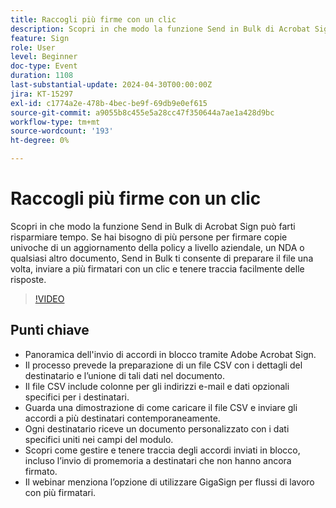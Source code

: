 ```yaml
---
title: Raccogli più firme con un clic
description: Scopri in che modo la funzione Send in Bulk di Acrobat Sign può farti risparmiare tempo.
feature: Sign
role: User
level: Beginner
doc-type: Event
duration: 1108
last-substantial-update: 2024-04-30T00:00:00Z
jira: KT-15297
exl-id: c1774a2e-478b-4bec-be9f-69db9e0ef615
source-git-commit: a9055b8c455e5a28cc47f350644a7ae1a428d9bc
workflow-type: tm+mt
source-wordcount: '193'
ht-degree: 0%

---
```


# Raccogli più firme con un clic

Scopri in che modo la funzione Send in Bulk di Acrobat Sign può farti risparmiare tempo. Se hai bisogno di più persone per firmare copie univoche di un aggiornamento della policy a livello aziendale, un NDA o qualsiasi altro documento, Send in Bulk ti consente di preparare il file una volta, inviare a più firmatari con un clic e tenere traccia facilmente delle risposte.

>[!VIDEO](https://video.tv.adobe.com/v/3428188/?learn=on)

## Punti chiave

* Panoramica dell&#39;invio di accordi in blocco tramite Adobe Acrobat Sign.
* Il processo prevede la preparazione di un file CSV con i dettagli del destinatario e l’unione di tali dati nel documento.
* Il file CSV include colonne per gli indirizzi e-mail e dati opzionali specifici per i destinatari.
* Guarda una dimostrazione di come caricare il file CSV e inviare gli accordi a più destinatari contemporaneamente.
* Ogni destinatario riceve un documento personalizzato con i dati specifici uniti nei campi del modulo.
* Scopri come gestire e tenere traccia degli accordi inviati in blocco, incluso l’invio di promemoria a destinatari che non hanno ancora firmato.
* Il webinar menziona l’opzione di utilizzare GigaSign per flussi di lavoro con più firmatari.
